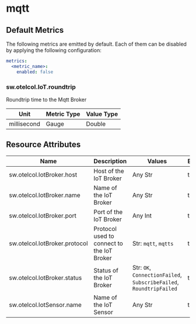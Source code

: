 [comment]: <> (Code generated by mdatagen. DO NOT EDIT.)

# mqtt

## Default Metrics

The following metrics are emitted by default. Each of them can be disabled by applying the following configuration:

```yaml
metrics:
  <metric_name>:
    enabled: false
```

### sw.otelcol.IoT.roundtrip

Roundtrip time to the Mqtt Broker

| Unit | Metric Type | Value Type |
| ---- | ----------- | ---------- |
| millisecond | Gauge | Double |

## Resource Attributes

| Name | Description | Values | Enabled |
| ---- | ----------- | ------ | ------- |
| sw.otelcol.IotBroker.host | Host of the IoT Broker | Any Str | true |
| sw.otelcol.IotBroker.name | Name of the IoT Broker | Any Str | true |
| sw.otelcol.IotBroker.port | Port of the IoT Broker | Any Int | true |
| sw.otelcol.IotBroker.protocol | Protocol used to connect to the IoT Broker | Str: ``mqtt``, ``mqtts`` | true |
| sw.otelcol.IotBroker.status | Status of the IoT Broker | Str: ``OK``, ``ConnectionFailed``, ``SubscribeFailed``, ``RoundtripFailed`` | true |
| sw.otelcol.IotSensor.name | Name of the IoT Sensor | Any Str | true |
